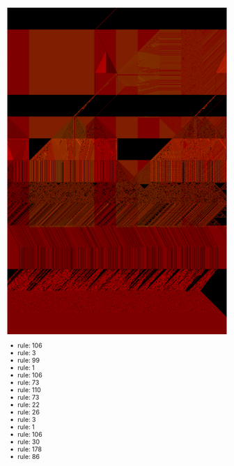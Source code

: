 ![photo](./output.png) 
 * rule: 106
* rule: 3
* rule: 99
* rule: 1
* rule: 106
* rule: 73
* rule: 110
* rule: 73
* rule: 22
* rule: 26
* rule: 3
* rule: 1
* rule: 106
* rule: 30
* rule: 178
* rule: 86

